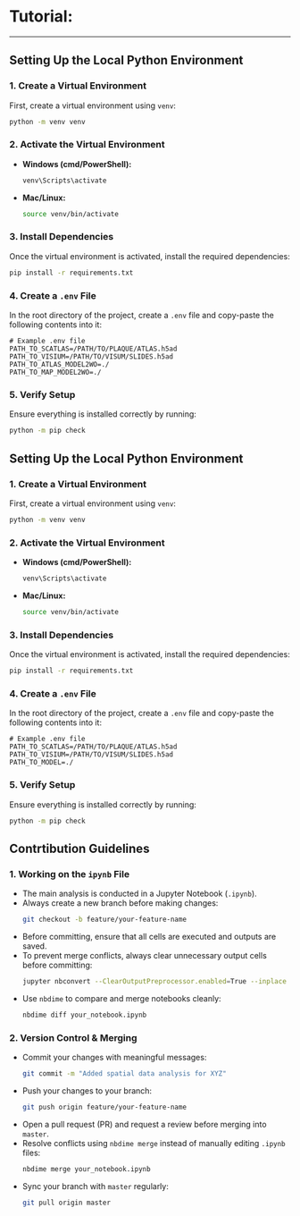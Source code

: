 # Tutorial:
---

## Setting Up the Local Python Environment

### 1. Create a Virtual Environment
First, create a virtual environment using `venv`:

```sh
python -m venv venv
```

### 2. Activate the Virtual Environment
- **Windows (cmd/PowerShell):**
  ```sh
  venv\Scripts\activate
  ```
- **Mac/Linux:**
  ```sh
  source venv/bin/activate
  ```

### 3. Install Dependencies
Once the virtual environment is activated, install the required dependencies:

```sh
pip install -r requirements.txt
```

### 4. Create a `.env` File
In the root directory of the project, create a `.env` file and copy-paste the following contents into it:

```
# Example .env file
PATH_TO_SCATLAS=/PATH/TO/PLAQUE/ATLAS.h5ad
PATH_TO_VISIUM=/PATH/TO/VISUM/SLIDES.h5ad
PATH_TO_ATLAS_MODEL2WO=./
PATH_TO_MAP_MODEL2WO=./
```

### 5. Verify Setup
Ensure everything is installed correctly by running:

```sh
python -m pip check
```

## Setting Up the Local Python Environment

### 1. Create a Virtual Environment
First, create a virtual environment using `venv`:

```sh
python -m venv venv
```

### 2. Activate the Virtual Environment
- **Windows (cmd/PowerShell):**
  ```sh
  venv\Scripts\activate
  ```
- **Mac/Linux:**
  ```sh
  source venv/bin/activate
  ```

### 3. Install Dependencies
Once the virtual environment is activated, install the required dependencies:

```sh
pip install -r requirements.txt
```

### 4. Create a `.env` File
In the root directory of the project, create a `.env` file and copy-paste the following contents into it:

```
# Example .env file
PATH_TO_SCATLAS=/PATH/TO/PLAQUE/ATLAS.h5ad
PATH_TO_VISIUM=/PATH/TO/VISUM/SLIDES.h5ad
PATH_TO_MODEL=./
```

### 5. Verify Setup
Ensure everything is installed correctly by running:

```sh
python -m pip check
```

## Contrtibution Guidelines

### 1. Working on the `ipynb` File
- The main analysis is conducted in a Jupyter Notebook (`.ipynb`).
- Always create a new branch before making changes:  
  ```sh
  git checkout -b feature/your-feature-name
  ```
- Before committing, ensure that all cells are executed and outputs are saved.
- To prevent merge conflicts, always clear unnecessary output cells before committing:
  ```sh
  jupyter nbconvert --ClearOutputPreprocessor.enabled=True --inplace your_notebook.ipynb
  ```
- Use `nbdime` to compare and merge notebooks cleanly:
  ```sh
  nbdime diff your_notebook.ipynb
  ```

### 2. Version Control & Merging
- Commit your changes with meaningful messages:
  ```sh
  git commit -m "Added spatial data analysis for XYZ"
  ```
- Push your changes to your branch:
  ```sh
  git push origin feature/your-feature-name
  ```
- Open a pull request (PR) and request a review before merging into `master`.
- Resolve conflicts using `nbdime merge` instead of manually editing `.ipynb` files:
  ```sh
  nbdime merge your_notebook.ipynb
  ```
- Sync your branch with `master` regularly:
  ```sh
  git pull origin master
  ```
